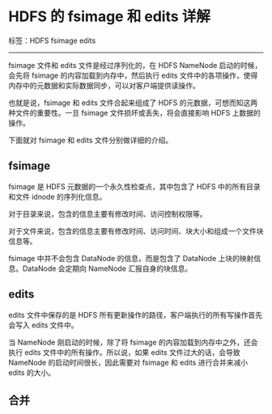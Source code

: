 # HDFS 的 fsimage 和 edits 详解

标签：HDFS fsimage edits

---

fsimage 文件和 edits 文件是经过序列化的，在 HDFS NameNode 启动的时候，会先将 fsimage 的内容加载到内存中，然后执行 edits 文件中的各项操作，使得内存中的元数据和实际数据同步，可以对客户端提供读操作。

也就是说，fsimage 和 edits 文件合起来组成了 HDFS 的元数据，可想而知这两种文件的重要性。一旦 fsimage 文件损坏或丢失，将会直接影响 HDFS 上数据的操作。

下面就对 fsimage 和 edits 文件分别做详细的介绍。

## fsimage

fsimage 是 HDFS 元数据的一个永久性检查点，其中包含了 HDFS 中的所有目录和文件 idnode 的序列化信息。

对于目录来说，包含的信息主要有修改时间、访问控制权限等。

对于文件来说，包含的信息主要有修改时间、访问时间、块大小和组成一个文件块信息等。

fsimage 中并不会包含 DataNode 的信息，而是包含了 DataNode 上块的映射信息。DataNode 会定期向 NameNode 汇报自身的块信息。

## edits

edits 文件中保存的是 HDFS 所有更新操作的路径，客户端执行的所有写操作首先会写入 edits 文件中。

当 NameNode 刚启动的时候，除了将 fsimage 的内容加载到内存中之外，还会执行 edits 文件中的所有操作。所以说，如果 edits 文件过大的话，会导致 NameNode 的启动时间很长，因此需要对 fsimage 和 edits 进行合并来减小 edits 的大小。

## 合并